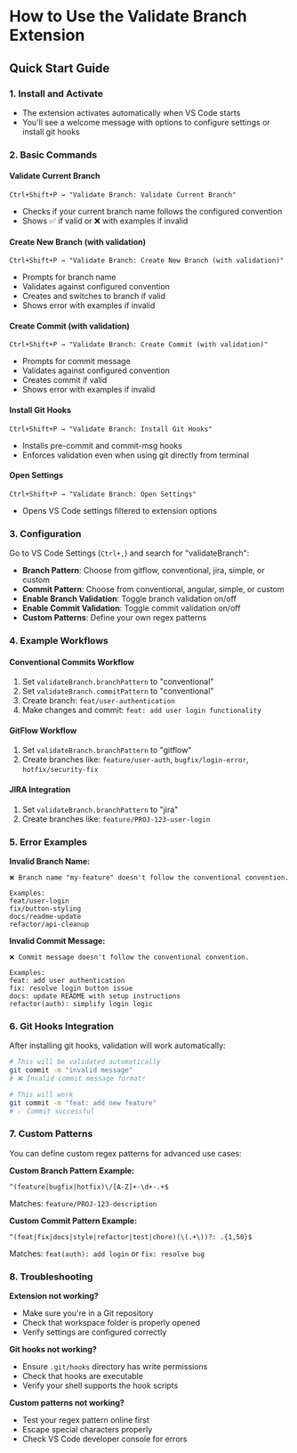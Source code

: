 # How to Use the Validate Branch Extension

## Quick Start Guide

### 1. Install and Activate
- The extension activates automatically when VS Code starts
- You'll see a welcome message with options to configure settings or install git hooks

### 2. Basic Commands

#### Validate Current Branch
```
Ctrl+Shift+P → "Validate Branch: Validate Current Branch"
```
- Checks if your current branch name follows the configured convention
- Shows ✅ if valid or ❌ with examples if invalid

#### Create New Branch (with validation)
```
Ctrl+Shift+P → "Validate Branch: Create New Branch (with validation)"
```
- Prompts for branch name
- Validates against configured convention
- Creates and switches to branch if valid
- Shows error with examples if invalid

#### Create Commit (with validation)
```
Ctrl+Shift+P → "Validate Branch: Create Commit (with validation)"
```
- Prompts for commit message
- Validates against configured convention
- Creates commit if valid
- Shows error with examples if invalid

#### Install Git Hooks
```
Ctrl+Shift+P → "Validate Branch: Install Git Hooks"
```
- Installs pre-commit and commit-msg hooks
- Enforces validation even when using git directly from terminal

#### Open Settings
```
Ctrl+Shift+P → "Validate Branch: Open Settings"
```
- Opens VS Code settings filtered to extension options

### 3. Configuration

Go to VS Code Settings (`Ctrl+,`) and search for "validateBranch":

- **Branch Pattern**: Choose from gitflow, conventional, jira, simple, or custom
- **Commit Pattern**: Choose from conventional, angular, simple, or custom
- **Enable Branch Validation**: Toggle branch validation on/off
- **Enable Commit Validation**: Toggle commit validation on/off
- **Custom Patterns**: Define your own regex patterns

### 4. Example Workflows

#### Conventional Commits Workflow
1. Set `validateBranch.branchPattern` to "conventional"
2. Set `validateBranch.commitPattern` to "conventional"
3. Create branch: `feat/user-authentication`
4. Make changes and commit: `feat: add user login functionality`

#### GitFlow Workflow
1. Set `validateBranch.branchPattern` to "gitflow"
2. Create branches like: `feature/user-auth`, `bugfix/login-error`, `hotfix/security-fix`

#### JIRA Integration
1. Set `validateBranch.branchPattern` to "jira"
2. Create branches like: `feature/PROJ-123-user-login`

### 5. Error Examples

**Invalid Branch Name:**
```
❌ Branch name "my-feature" doesn't follow the conventional convention.

Examples:
feat/user-login
fix/button-styling
docs/readme-update
refactor/api-cleanup
```

**Invalid Commit Message:**
```
❌ Commit message doesn't follow the conventional convention.

Examples:
feat: add user authentication
fix: resolve login button issue
docs: update README with setup instructions
refactor(auth): simplify login logic
```

### 6. Git Hooks Integration

After installing git hooks, validation will work automatically:

```bash
# This will be validated automatically
git commit -m "invalid message"
# ❌ Invalid commit message format!

# This will work
git commit -m "feat: add new feature"
# ✅ Commit successful
```

### 7. Custom Patterns

You can define custom regex patterns for advanced use cases:

**Custom Branch Pattern Example:**
```regex
^(feature|bugfix|hotfix)\/[A-Z]+-\d+-.+$
```
Matches: `feature/PROJ-123-description`

**Custom Commit Pattern Example:**
```regex
^(feat|fix|docs|style|refactor|test|chore)(\(.+\))?: .{1,50}$
```
Matches: `feat(auth): add login` or `fix: resolve bug`

### 8. Troubleshooting

**Extension not working?**
- Make sure you're in a Git repository
- Check that workspace folder is properly opened
- Verify settings are configured correctly

**Git hooks not working?**
- Ensure `.git/hooks` directory has write permissions
- Check that hooks are executable
- Verify your shell supports the hook scripts

**Custom patterns not working?**
- Test your regex pattern online first
- Escape special characters properly
- Check VS Code developer console for errors